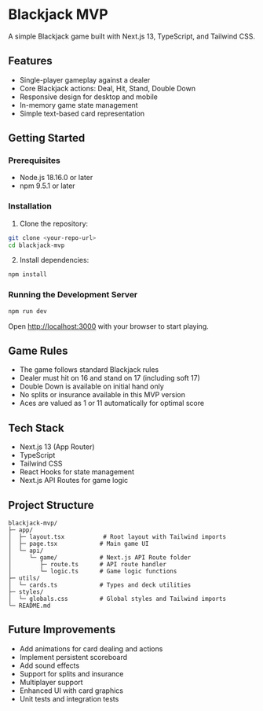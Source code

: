 # Blackjack MVP

A simple Blackjack game built with Next.js 13, TypeScript, and Tailwind CSS.

## Features

- Single-player gameplay against a dealer
- Core Blackjack actions: Deal, Hit, Stand, Double Down
- Responsive design for desktop and mobile
- In-memory game state management
- Simple text-based card representation

## Getting Started

### Prerequisites

- Node.js 18.16.0 or later
- npm 9.5.1 or later

### Installation

1. Clone the repository:
```bash
git clone <your-repo-url>
cd blackjack-mvp
```

2. Install dependencies:
```bash
npm install
```

### Running the Development Server

```bash
npm run dev
```

Open [http://localhost:3000](http://localhost:3000) with your browser to start playing.

## Game Rules

- The game follows standard Blackjack rules
- Dealer must hit on 16 and stand on 17 (including soft 17)
- Double Down is available on initial hand only
- No splits or insurance available in this MVP version
- Aces are valued as 1 or 11 automatically for optimal score

## Tech Stack

- Next.js 13 (App Router)
- TypeScript
- Tailwind CSS
- React Hooks for state management
- Next.js API Routes for game logic

## Project Structure

```
blackjack-mvp/
├─ app/
│  ├─ layout.tsx           # Root layout with Tailwind imports
│  ├─ page.tsx            # Main game UI
│  └─ api/
│     └─ game/            # Next.js API Route folder
│        ├─ route.ts      # API route handler
│        └─ logic.ts      # Game logic functions
├─ utils/
│  └─ cards.ts            # Types and deck utilities
├─ styles/
│  └─ globals.css         # Global styles and Tailwind imports
└─ README.md
```

## Future Improvements

- Add animations for card dealing and actions
- Implement persistent scoreboard
- Add sound effects
- Support for splits and insurance
- Multiplayer support
- Enhanced UI with card graphics
- Unit tests and integration tests

